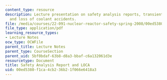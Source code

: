 ```yaml
---
content_type: resource
description: Lecture presentation on safety analysis reports, transients and accidents,
  and loss of coolant accidents.
file: /media/courses/22-091-nuclear-reactor-safety-spring-2008/00ed5380f1ca4cb236b21f066e6418a3_MIT22_091S08_lec10.pdf
file_type: application/pdf
learning_resource_types:
- Lecture Notes
ocw_type: OCWFile
parent_title: Lecture Notes
parent_type: CourseSection
parent_uid: 5bf0bdaf-63b8-d8a3-bbaf-c6a132061d3e
resourcetype: Document
title: Safety Analysis Report and LOCA
uid: 00ed5380-f1ca-4cb2-36b2-1f066e6418a3
---
```

